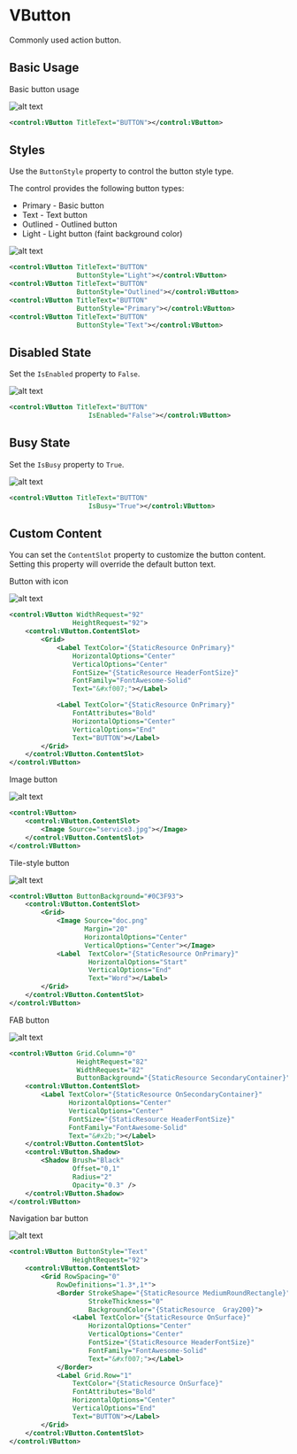 # VButton

Commonly used action button.

## Basic Usage

Basic button usage

![alt text](assets/image-26.png)

```xml
<control:VButton TitleText="BUTTON"></control:VButton>
```

## Styles

Use the `ButtonStyle` property to control the button style type.

The control provides the following button types:

* Primary - Basic button
* Text - Text button
* Outlined - Outlined button
* Light - Light button (faint background color)

![alt text](assets/image-27.png)

```xml
<control:VButton TitleText="BUTTON"
                 ButtonStyle="Light"></control:VButton>
<control:VButton TitleText="BUTTON"
                 ButtonStyle="Outlined"></control:VButton>
<control:VButton TitleText="BUTTON"
                 ButtonStyle="Primary"></control:VButton>
<control:VButton TitleText="BUTTON"
                 ButtonStyle="Text"></control:VButton>
```

## Disabled State

Set the `IsEnabled` property to `False`.

![alt text](assets/image-28.png)

```xml
<control:VButton TitleText="BUTTON"
                    IsEnabled="False"></control:VButton>
```

## Busy State

Set the `IsBusy` property to `True`.

![alt text](assets/recording.gif)

```xml
<control:VButton TitleText="BUTTON"
                    IsBusy="True"></control:VButton>
```

## Custom Content

You can set the `ContentSlot` property to customize the button content. Setting this property will override the default button text.

Button with icon

![alt text](assets/image-29.png)

```xml
<control:VButton WidthRequest="92"
                HeightRequest="92">
    <control:VButton.ContentSlot>
        <Grid>
            <Label TextColor="{StaticResource OnPrimary}"
                HorizontalOptions="Center"
                VerticalOptions="Center"
                FontSize="{StaticResource HeaderFontSize}"
                FontFamily="FontAwesome-Solid"
                Text="&#xf007;"></Label>

            <Label TextColor="{StaticResource OnPrimary}"
                FontAttributes="Bold"
                HorizontalOptions="Center"
                VerticalOptions="End"
                Text="BUTTON"></Label>
        </Grid>
    </control:VButton.ContentSlot>
</control:VButton>
```

Image button

![alt text](assets/image-31.png)

```xml
<control:VButton>
    <control:VButton.ContentSlot>
        <Image Source="service3.jpg"></Image>
    </control:VButton.ContentSlot>
</control:VButton>
```

Tile-style button

![alt text](assets/image-30.png)

```xml
<control:VButton ButtonBackground="#0C3F93">
    <control:VButton.ContentSlot>
        <Grid>
            <Image Source="doc.png"
                   Margin="20"
                   HorizontalOptions="Center"
                   VerticalOptions="Center"></Image>
            <Label  TextColor="{StaticResource OnPrimary}"
                    HorizontalOptions="Start"
                    VerticalOptions="End"
                    Text="Word"></Label>
        </Grid>
    </control:VButton.ContentSlot>
</control:VButton>
```

FAB button

![alt text](assets/image-32.png)

```xml
<control:VButton Grid.Column="0"
                 HeightRequest="82"
                 WidthRequest="82"
                 ButtonBackground="{StaticResource SecondaryContainer}">
    <control:VButton.ContentSlot>
        <Label TextColor="{StaticResource OnSecondaryContainer}"
               HorizontalOptions="Center"
               VerticalOptions="Center"
               FontSize="{StaticResource HeaderFontSize}"
               FontFamily="FontAwesome-Solid"
               Text="&#x2b;"></Label>
    </control:VButton.ContentSlot>
    <control:VButton.Shadow>
        <Shadow Brush="Black"
                Offset="0,1"
                Radius="2"
                Opacity="0.3" />
    </control:VButton.Shadow>
</control:VButton>
```

Navigation bar button

![alt text](assets/image-34.png)

```xml
<control:VButton ButtonStyle="Text"
                HeightRequest="92">
    <control:VButton.ContentSlot>
        <Grid RowSpacing="0"
            RowDefinitions="1.3*,1*">
            <Border StrokeShape="{StaticResource MediumRoundRectangle}"
                    StrokeThickness="0"
                    BackgroundColor="{StaticResource  Gray200}">
                <Label TextColor="{StaticResource OnSurface}"
                    HorizontalOptions="Center"
                    VerticalOptions="Center"
                    FontSize="{StaticResource HeaderFontSize}"
                    FontFamily="FontAwesome-Solid"
                    Text="&#xf007;"></Label>
            </Border>
            <Label Grid.Row="1"
                TextColor="{StaticResource OnSurface}"
                FontAttributes="Bold"
                HorizontalOptions="Center"
                VerticalOptions="End"
                Text="BUTTON"></Label>
        </Grid>
    </control:VButton.ContentSlot>
</control:VButton>
```
